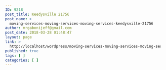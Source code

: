 ```yaml
---
ID: 9218
post_title: Keedysville 21756
post_name: >
  moving-services-moving-services-moving-services-keedysville-21756
author: mrgabonijeff@gmail.com
post_date: 2018-03-28 01:48:47
layout: page
link: >
  http://localhost/wordpress/moving-services-moving-services-moving-services-keedysville-21756/
published: true
tags: [ ]
categories: [ ]
---
```

